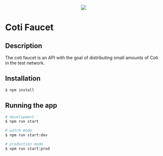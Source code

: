 <p align="center"><img src="./src/assets/logo-slogan-300x200.jpeg"></p>

# Coti Faucet

[downloads-img]:https://img.shields.io/npm/dt/@coti-io/coti-faucet
[downloads-url]:https://npmtrends.com/@coti-io/coti-faucet
[npm-img]:https://img.shields.io/npm/v/@coti-io/coti-faucet
[npm-url]:https://www.npmjs.com/package/@coti-io/coti-faucet
[issues-img]:https://img.shields.io/github/issues/coti-io/coti-faucet
[issues-url]:https://github.com/coti-io/coti-faucet/issues

## Description
The coti faucet is an API with the goal of distributing small amounts of Coti in the test network.

## Installation

```bash
$ npm install
```

## Running the app

```bash
# development
$ npm run start

# watch mode
$ npm run start:dev

# production mode
$ npm run start:prod
```